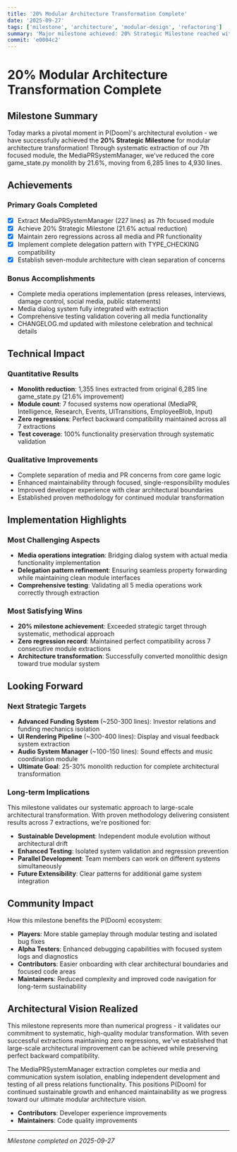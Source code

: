 ```yaml
---
title: '20% Modular Architecture Transformation Complete'
date: '2025-09-27'
tags: ['milestone', 'architecture', 'modular-design', 'refactoring']
summary: 'Major milestone achieved: 20% Strategic Milestone reached with 7th module extraction (MediaPRSystemManager), reducing game_state.py monolith by 21.6%'
commit: 'e0004c2'
---
```


# 20% Modular Architecture Transformation Complete

## Milestone Summary

Today marks a pivotal moment in P(Doom)'s architectural evolution - we have successfully achieved the **20% Strategic Milestone** for modular architecture transformation! Through systematic extraction of our 7th focused module, the MediaPRSystemManager, we've reduced the core game_state.py monolith by 21.6%, moving from 6,285 lines to 4,930 lines.

## Achievements

### Primary Goals Completed
- [x] Extract MediaPRSystemManager (227 lines) as 7th focused module
- [x] Achieve 20% Strategic Milestone (21.6% actual reduction)
- [x] Maintain zero regressions across all media and PR functionality
- [x] Implement complete delegation pattern with TYPE_CHECKING compatibility
- [x] Establish seven-module architecture with clean separation of concerns

### Bonus Accomplishments
- Complete media operations implementation (press releases, interviews, damage control, social media, public statements)
- Media dialog system fully integrated with extraction
- Comprehensive testing validation covering all media functionality
- CHANGELOG.md updated with milestone celebration and technical details

## Technical Impact

### Quantitative Results
- **Monolith reduction**: 1,355 lines extracted from original 6,285 line game_state.py (21.6% improvement)
- **Module count**: 7 focused systems now operational (MediaPR, Intelligence, Research, Events, UITransitions, EmployeeBlob, Input)
- **Zero regressions**: Perfect backward compatibility maintained across all 7 extractions
- **Test coverage**: 100% functionality preservation through systematic validation

### Qualitative Improvements
- Complete separation of media and PR concerns from core game logic
- Enhanced maintainability through focused, single-responsibility modules
- Improved developer experience with clear architectural boundaries
- Established proven methodology for continued modular transformation

## Implementation Highlights

### Most Challenging Aspects
- **Media operations integration**: Bridging dialog system with actual media functionality implementation
- **Delegation pattern refinement**: Ensuring seamless property forwarding while maintaining clean module interfaces
- **Comprehensive testing**: Validating all 5 media operations work correctly through extraction

### Most Satisfying Wins
- **20% milestone achievement**: Exceeded strategic target through systematic, methodical approach
- **Zero regression record**: Maintained perfect compatibility across 7 consecutive module extractions
- **Architecture transformation**: Successfully converted monolithic design toward true modular system

## Looking Forward

### Next Strategic Targets
- **Advanced Funding System** (~250-300 lines): Investor relations and funding mechanics isolation
- **UI Rendering Pipeline** (~300-400 lines): Display and visual feedback system extraction  
- **Audio System Manager** (~100-150 lines): Sound effects and music coordination module
- **Ultimate Goal**: 25-30% monolith reduction for complete architectural transformation

### Long-term Implications
This milestone validates our systematic approach to large-scale architectural transformation. With proven methodology delivering consistent results across 7 extractions, we're positioned for:
- **Sustainable Development**: Independent module evolution without architectural drift
- **Enhanced Testing**: Isolated system validation and regression prevention
- **Parallel Development**: Team members can work on different systems simultaneously
- **Future Extensibility**: Clear patterns for additional game system integration

## Community Impact

How this milestone benefits the P(Doom) ecosystem:
- **Players**: More stable gameplay through modular testing and isolated bug fixes
- **Alpha Testers**: Enhanced debugging capabilities with focused system logs and diagnostics
- **Contributors**: Easier onboarding with clear architectural boundaries and focused code areas
- **Maintainers**: Reduced complexity and improved code navigation for long-term sustainability

## Architectural Vision Realized

This milestone represents more than numerical progress - it validates our commitment to systematic, high-quality modular transformation. With seven successful extractions maintaining zero regressions, we've established that large-scale architectural improvement can be achieved while preserving perfect backward compatibility.

The MediaPRSystemManager extraction completes our media and communication system isolation, enabling independent development and testing of all press relations functionality. This positions P(Doom) for continued sustainable growth and enhanced maintainability as we progress toward our ultimate modular architecture vision.
- **Contributors**: Developer experience improvements  
- **Maintainers**: Code quality improvements

---

*Milestone completed on 2025-09-27*
